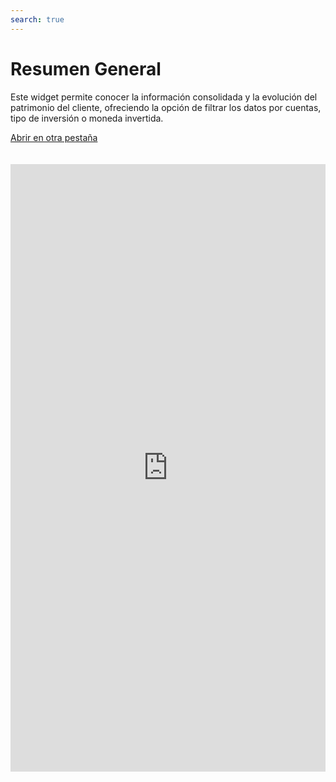 ```yaml
---
search: true
---
```


# Resumen General

Este widget permite conocer la información consolidada y la evolución del patrimonio del cliente, ofreciendo la opción de filtrar los datos por cuentas, tipo de inversión o moneda invertida.

[Abrir en otra pestaña](https://widgets-es.modyo.com/inversiones/resumen-general)
<iframe id="widgetFrame" src="https://widgets-es.modyo.com/inversiones/resumen-general" width="100%"  frameBorder="0"  style="min-height:972px;overflow:auto;margin-top:20px;"/>

| Funcionalidad | Descripción |
|-----|-----|
| Patrimonio Consolidado | Muestra la información consolidada del patrimonio total del cliente al cierre del día anterior. Entrega un resumen del patrimonio invertido por el cliente, visualizado cuentas, productos y la moneda en al que se realiza la operación. |
| Evolución Mensual | Presenta el patrimonio inicial y final del mes seleccionado, junto a los movimientos del mes (aportes, rescates, cambios patrimoniales). |
| Evolución Anual | Muestra una comparación entre la evolución del patrimonio en el año actual a la fecha (YTD) y la evolución de la inversión durante el año anterior (desde el inicio a final del año). |

<script>

  export default {
    mounted() {

      function setIframeHeightCO(id, ht) {
          var ifrm = document.getElementById(id);
          if(ifrm) {
            ifrm.style.height = ht + 4 + "px";
          }
      }
      // iframed document sends its height using postMessage
      function handleDocHeightMsg(e) {
          // check origin
          if ( e.origin === 'https://widgets-es.modyo.com' ) {
              // parse data
              var data = JSON.parse( e.data );

              console.log('data:', data)
              // check data object
              if ( data['docHeight'] ) {
                  setIframeHeightCO( 'widgetFrame', data['docHeight'] );
              } else {
                  setIframeHeightCO( 'widgetFrame', 700 );
              }
          }
      }

      // assign message handler
      if ( window.addEventListener ) {
          window.addEventListener('message', handleDocHeightMsg, false);
      }
    }
  }

</script>
